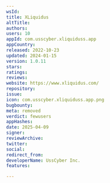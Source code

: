 ```yaml
---
wsId: 
title: XLiquidus
altTitle: 
authors: 
users: 10
appId: com.usscyber.xliquiduss.app
appCountry: 
released: 2022-10-23
updated: 2024-01-15
version: 1.0.11
stars: 
ratings: 
reviews: 
website: https://www.xliquidus.com/
repository: 
issue: 
icon: com.usscyber.xliquiduss.app.png
bugbounty: 
meta: removed
verdict: fewusers
appHashes: 
date: 2025-04-09
signer: 
reviewArchive: 
twitter: 
social: 
redirect_from: 
developerName: UssCyber Inc.
features: 

---
```


